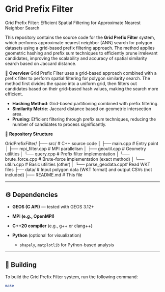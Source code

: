 # Grid Prefix Filter
Grid Prefix Filter: Efficient Spatial Filtering for Approximate Nearest Neighbor Search

This repository contains the source code for the **Grid Prefix Filter** system, which performs approximate nearest neighbor (ANN) search for polygon datasets using a grid-based prefix filtering approach. The method applies geometric hashing and prefix sum techniques to efficiently prune irrelevant candidates, improving the scalability and accuracy of spatial similarity search based on Jaccard distance.

📌 **Overview**
Grid Prefix Filter uses a grid-based approach combined with a prefix filter to perform spatial filtering for polygon similarity search. The method first divides the space into a uniform grid, then filters out candidates based on their grid-based hash values, making the search more efficient.

- **Hashing Method**: Grid-based partitioning combined with prefix filtering.
- **Similarity Metric**: Jaccard distance based on geometric intersection area.
- **Pruning**: Efficient filtering through prefix sum techniques, reducing the number of candidates to process significantly.

📁 **Repository Structure**

GridPrefixFilter/
├── src/                 # C++ source code
│   ├── main.cpp         # Entry point
│   ├── mpi_filter.cpp   # MPI parallelism
│   ├── geoutil.cpp      # Geometry utilities
│   └── query.cpp        # Prefix filter implementation
│   └── brute_force.cpp  # Brute-force implementation (exact method)
│   └── util.h.cpp       # Basic utilities (other)
│   └── parse_geodata.cpp# Read WKT files
├── data/                # Input polygon data (WKT format) and output CSVs (not included)
├── README.md            # This file

---

## ⚙️ **Dependencies**

* **GEOS (C API)** — tested with GEOS 3.12+
* **MPI (e.g., OpenMPI)**
* **C++20 compiler** (e.g., g++ or clang++)
* **Python** (optional for visualization)

  * `shapely`, `matplotlib` for Python-based analysis

---

## 🔧 **Building**

To build the Grid Prefix Filter system, run the following command:

```bash
make
